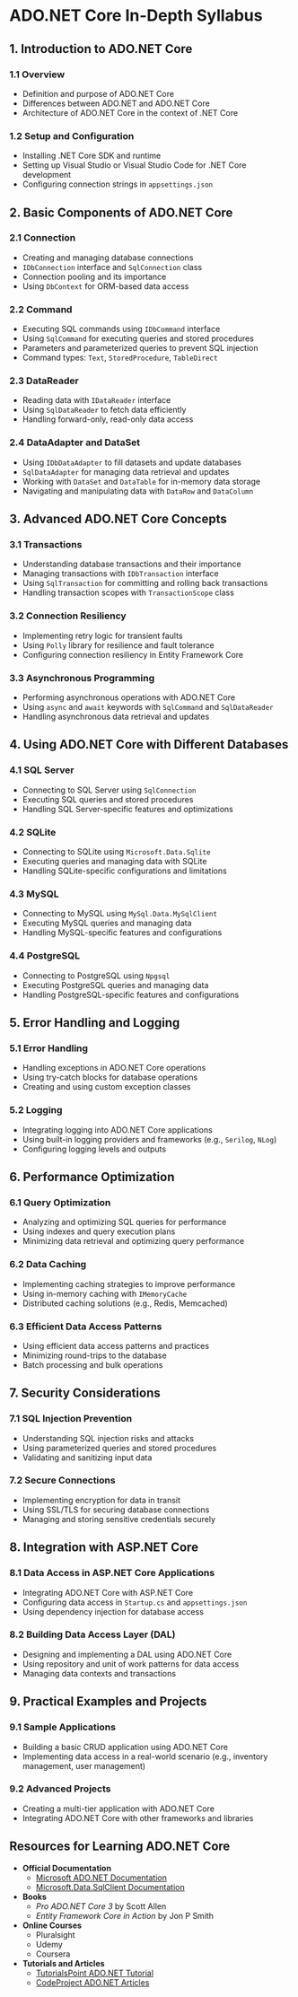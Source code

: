 # ADO.NET Core In-Depth Syllabus

## 1. Introduction to ADO.NET Core
### 1.1 Overview
- Definition and purpose of ADO.NET Core
- Differences between ADO.NET and ADO.NET Core
- Architecture of ADO.NET Core in the context of .NET Core

### 1.2 Setup and Configuration
- Installing .NET Core SDK and runtime
- Setting up Visual Studio or Visual Studio Code for .NET Core development
- Configuring connection strings in `appsettings.json`

## 2. Basic Components of ADO.NET Core
### 2.1 Connection
- Creating and managing database connections
- `IDbConnection` interface and `SqlConnection` class
- Connection pooling and its importance
- Using `DbContext` for ORM-based data access

### 2.2 Command
- Executing SQL commands using `IDbCommand` interface
- Using `SqlCommand` for executing queries and stored procedures
- Parameters and parameterized queries to prevent SQL injection
- Command types: `Text`, `StoredProcedure`, `TableDirect`

### 2.3 DataReader
- Reading data with `IDataReader` interface
- Using `SqlDataReader` to fetch data efficiently
- Handling forward-only, read-only data access

### 2.4 DataAdapter and DataSet
- Using `IDbDataAdapter` to fill datasets and update databases
- `SqlDataAdapter` for managing data retrieval and updates
- Working with `DataSet` and `DataTable` for in-memory data storage
- Navigating and manipulating data with `DataRow` and `DataColumn`

## 3. Advanced ADO.NET Core Concepts
### 3.1 Transactions
- Understanding database transactions and their importance
- Managing transactions with `IDbTransaction` interface
- Using `SqlTransaction` for committing and rolling back transactions
- Handling transaction scopes with `TransactionScope` class

### 3.2 Connection Resiliency
- Implementing retry logic for transient faults
- Using `Polly` library for resilience and fault tolerance
- Configuring connection resiliency in Entity Framework Core

### 3.3 Asynchronous Programming
- Performing asynchronous operations with ADO.NET Core
- Using `async` and `await` keywords with `SqlCommand` and `SqlDataReader`
- Handling asynchronous data retrieval and updates

## 4. Using ADO.NET Core with Different Databases
### 4.1 SQL Server
- Connecting to SQL Server using `SqlConnection`
- Executing SQL queries and stored procedures
- Handling SQL Server-specific features and optimizations

### 4.2 SQLite
- Connecting to SQLite using `Microsoft.Data.Sqlite`
- Executing queries and managing data with SQLite
- Handling SQLite-specific configurations and limitations

### 4.3 MySQL
- Connecting to MySQL using `MySql.Data.MySqlClient`
- Executing MySQL queries and managing data
- Handling MySQL-specific features and configurations

### 4.4 PostgreSQL
- Connecting to PostgreSQL using `Npgsql`
- Executing PostgreSQL queries and managing data
- Handling PostgreSQL-specific features and configurations

## 5. Error Handling and Logging
### 5.1 Error Handling
- Handling exceptions in ADO.NET Core operations
- Using try-catch blocks for database operations
- Creating and using custom exception classes

### 5.2 Logging
- Integrating logging into ADO.NET Core applications
- Using built-in logging providers and frameworks (e.g., `Serilog`, `NLog`)
- Configuring logging levels and outputs

## 6. Performance Optimization
### 6.1 Query Optimization
- Analyzing and optimizing SQL queries for performance
- Using indexes and query execution plans
- Minimizing data retrieval and optimizing query performance

### 6.2 Data Caching
- Implementing caching strategies to improve performance
- Using in-memory caching with `IMemoryCache`
- Distributed caching solutions (e.g., Redis, Memcached)

### 6.3 Efficient Data Access Patterns
- Using efficient data access patterns and practices
- Minimizing round-trips to the database
- Batch processing and bulk operations

## 7. Security Considerations
### 7.1 SQL Injection Prevention
- Understanding SQL injection risks and attacks
- Using parameterized queries and stored procedures
- Validating and sanitizing input data

### 7.2 Secure Connections
- Implementing encryption for data in transit
- Using SSL/TLS for securing database connections
- Managing and storing sensitive credentials securely

## 8. Integration with ASP.NET Core
### 8.1 Data Access in ASP.NET Core Applications
- Integrating ADO.NET Core with ASP.NET Core
- Configuring data access in `Startup.cs` and `appsettings.json`
- Using dependency injection for database access

### 8.2 Building Data Access Layer (DAL)
- Designing and implementing a DAL using ADO.NET Core
- Using repository and unit of work patterns for data access
- Managing data contexts and transactions

## 9. Practical Examples and Projects
### 9.1 Sample Applications
- Building a basic CRUD application using ADO.NET Core
- Implementing data access in a real-world scenario (e.g., inventory management, user management)

### 9.2 Advanced Projects
- Creating a multi-tier application with ADO.NET Core
- Integrating ADO.NET Core with other frameworks and libraries

## Resources for Learning ADO.NET Core
- **Official Documentation**
  - [Microsoft ADO.NET Documentation](https://docs.microsoft.com/en-us/dotnet/framework/data/adonet/)
  - [Microsoft.Data.SqlClient Documentation](https://docs.microsoft.com/en-us/dotnet/api/microsoft.data.sqlclient)
- **Books**
  - *Pro ADO.NET Core 3* by Scott Allen
  - *Entity Framework Core in Action* by Jon P Smith
- **Online Courses**
  - Pluralsight
  - Udemy
  - Coursera
- **Tutorials and Articles**
  - [TutorialsPoint ADO.NET Tutorial](https://www.tutorialspoint.com/ado.net/index.htm)
  - [CodeProject ADO.NET Articles](https://www.codeproject.com/Articles/1245/Ado-Net)
